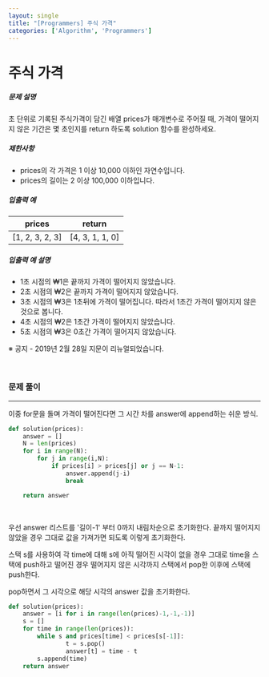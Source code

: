 ```yaml
---
layout: single
title: "[Programmers] 주식 가격"
categories: ['Algorithm', 'Programmers']
---
```


# 주식 가격

##### 문제 설명

초 단위로 기록된 주식가격이 담긴 배열 prices가 매개변수로 주어질 때, 가격이 떨어지지 않은 기간은 몇 초인지를 return 하도록 solution 함수를 완성하세요.

##### 제한사항

* prices의 각 가격은 1 이상 10,000 이하인 자연수입니다.
* prices의 길이는 2 이상 100,000 이하입니다.

##### 입출력 예

| prices          | return          |
| --------------- | --------------- |
| [1, 2, 3, 2, 3] | [4, 3, 1, 1, 0] |

##### 입출력 예 설명

* 1초 시점의 ₩1은 끝까지 가격이 떨어지지 않았습니다.
* 2초 시점의 ₩2은 끝까지 가격이 떨어지지 않았습니다.
* 3초 시점의 ₩3은 1초뒤에 가격이 떨어집니다. 따라서 1초간 가격이 떨어지지 않은 것으로 봅니다.
* 4초 시점의 ₩2은 1초간 가격이 떨어지지 않았습니다.
* 5초 시점의 ₩3은 0초간 가격이 떨어지지 않았습니다.

※ 공지 - 2019년 2월 28일 지문이 리뉴얼되었습니다.

<br>



### 문제 풀이

---

이중 for문을 돌며 가격이 떨어진다면 그 시간 차를 answer에 append하는 쉬운 방식. 

```python
def solution(prices):
    answer = []
    N = len(prices)
    for i in range(N):
        for j in range(i,N):
            if prices[i] > prices[j] or j == N-1:
                answer.append(j-i)
                break

    return answer
```

<br>

우선 answer 리스트를 '길이-1' 부터 0까지 내림차순으로 초기화한다. 끝까지 떨어지지 않았을 경우 그대로 값을 가져가면 되도록 이렇게 초기화한다. 

스택 s를 사용하여 각 time에 대해 s에 아직 떨어진 시각이 없을 경우 그대로 time을 스택에 push하고 떨어진 경우 떨어지지 않은 시각까지  스택에서 pop한 이후에 스택에 push한다. 

pop하면서 그 시각으로 해당 시각의 answer 값을 초기화한다.  

```python
def solution(prices):
    answer = [i for i in range(len(prices)-1,-1,-1)]
    s = []
    for time in range(len(prices)):
        while s and prices[time] < prices[s[-1]]:
                t = s.pop()
                answer[t] = time - t
        s.append(time)
    return answer
```

<br>

<br>

<br>


